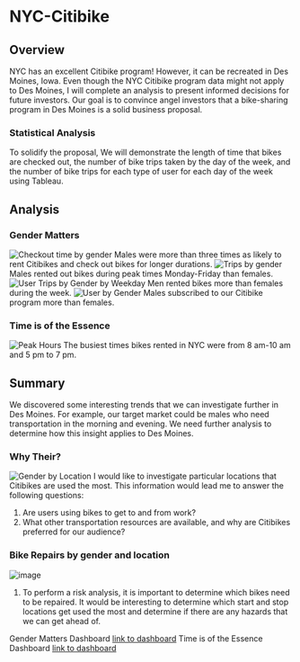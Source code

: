 # NYC-Citibike

## Overview
NYC has an excellent Citibike program! However, it can be recreated in Des Moines, Iowa. Even though the NYC Citibike program data might not apply to Des Moines, I will complete an analysis to present informed decisions for future investors. Our goal is to convince angel investors that a bike-sharing program in Des Moines is a solid business proposal.

### Statistical Analysis
To solidify the proposal, We will demonstrate the length of time that bikes are checked out, the number of bike trips taken by the day of the week, and the number of bike trips for each type of user for each day of the week using Tableau.

## Analysis

### Gender Matters
![Checkout time by gender](https://user-images.githubusercontent.com/92180070/216746242-b8612cb9-ac6e-482e-a9e0-8d2de54963d6.png)
Males were more than three times as likely to rent Citibikes and check out bikes for longer durations. 
![Trips by gender](https://user-images.githubusercontent.com/92180070/216746246-7d3228b5-5246-41eb-b320-6d26c58ac015.png)
Males rented out bikes during peak times Monday-Friday than females.
![User Trips  by Gender by Weekday](https://user-images.githubusercontent.com/92180070/216746273-186f0dcb-4ba5-4e7f-ad45-f4450e12a883.png)
Men rented bikes more than females during the week. 
![User by Gender](https://user-images.githubusercontent.com/92180070/216746666-1ad9f5da-ae42-45ad-86d2-7c8074a741ab.png)
Males subscribed to our Citibike program more than females.

### Time is of the Essence
![Peak Hours](https://user-images.githubusercontent.com/92180070/216748272-2239f946-07d2-444a-8ce1-03fcf4b97caf.png)
The busiest times bikes rented in NYC were from 8 am-10 am and 5 pm to 7 pm.

## Summary
We discovered some interesting trends that we can investigate further in Des Moines. For example, our target market could be males who need transportation in the morning and evening. We need further analysis to determine how this insight applies to Des Moines. 

### Why Their?
![Gender by Location](https://user-images.githubusercontent.com/92180070/216746881-a0d0d6fd-4418-4c81-bedd-e59c4b6a2d8f.png)
I would like to investigate particular locations that Citibikes are used the most. This information would lead me to answer the following questions:
1) Are users using bikes to get to and from work?
2) What other transportation resources are available, and why are Citibikes preferred for our audience?

### Bike Repairs by gender and location
![image](https://user-images.githubusercontent.com/92180070/216748186-7e1ba554-8c1b-4e31-b90d-a20105752c19.png)
1) To perform a risk analysis, it is important to determine which bikes need to be repaired. It would be interesting to determine which start and stop locations get used the most and determine if there are any hazards that we can get ahead of. 

Gender Matters Dashboard
[link to dashboard](https://public.tableau.com/views/NYCCitibikeResearch/GenderMatters?:language=en-US&publish=yes&:display_count=n&:origin=viz_share_link)
Time is of the Essence Dashboard
[link to dashboard](https://public.tableau.com/views/NYCCitibikeResearch/TimeisoftheEssence?:language=en-US&publish=yes&:display_count=n&:origin=viz_share_link)

